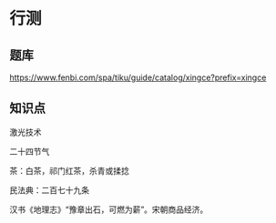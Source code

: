# 行测

## 题库

https://www.fenbi.com/spa/tiku/guide/catalog/xingce?prefix=xingce

## 知识点

激光技术

二十四节气

茶：白茶，祁门红茶，杀青或揉捻

民法典：二百七十九条

汉书《地理志》“豫章出石，可燃为薪”。宋朝商品经济。


